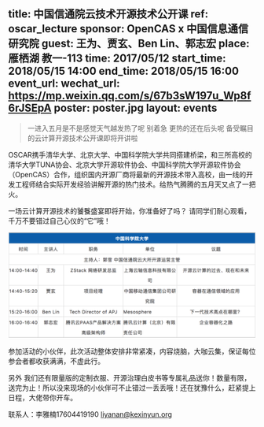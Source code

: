 title: 中国信通院云技术开源技术公开课
ref: oscar_lecture
sponsor: OpenCAS x 中国信息通信研究院
guest: 王为、贾玄、Ben Lin、郭志宏
place: 雁栖湖 教一-113
time: 2017/05/12
start_time: 2018/05/15 14:00
end_time: 2018/05/15 16:00
event_url: 
wechat_url: https://mp.weixin.qq.com/s/67b3sW197u_Wp8f6rJSEpA
poster: poster.jpg
layout: events
---

> 一进入五月是不是感觉天气越发热了呢
> 别着急 更热的还在后头呢
> 备受瞩目的云计算开源技术公开课即将开讲啦

OSCAR携手清华大学、北京大学、中国科学院大学共同搭建桥梁，和三所高校的清华大学TUNA协会、北京大学开源软件协会、中国科学院大学开源软件协会（OpenCAS）合作，组织国内开源厂商将最新的开源技术带入高校，由一线的开发工程师结合实际开发经验讲解开源的热门技术。给热气腾腾的五月天又点了一把火。

一场云计算开源技术的饕餮盛宴即将开始，你准备好了吗？
请同学们耐心观看，千万不要错过自己心仪的“它”哦！

![schedule](oscar_lecture/schedule.png)

参加活动的小伙伴，此次活动整体安排非常紧凑，内容烧脑，大咖云集，保证每位参会者都收获满满，不虚此行。

另外 我们还有限量版的定制衣服、开源治理白皮书等专属礼品送你！数量有限，送完为止！所以没来现场的小伙伴可不止错过一丢丢哦！还在犹豫什么，赶紧提上日程，大佬带你开车。

联系人：李雅楠17604419190 liyanan@kexinyun.org